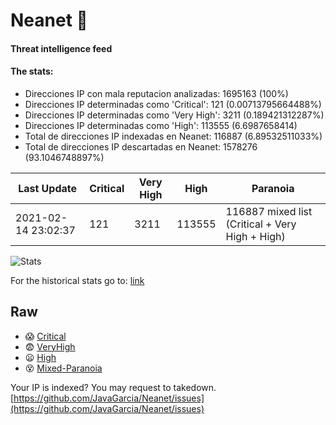 # Neanet :hocho:
#### Threat intelligence feed
#### The stats:

- Direcciones IP con mala reputacion analizadas: 1695163 (100%)
- Direcciones IP determinadas como 'Critical':  121 (0.00713795664488%)
- Direcciones IP determinadas como 'Very High':  3211 (0.189421312287%)
- Direcciones IP determinadas como 'High':  113555 (6.6987658414)
- Total de direcciones IP indexadas en Neanet:  116887 (6.89532511033%)
- Total de direcciones IP descartadas en Neanet:  1578276 (93.1046748897%)

| Last Update | Critical | Very High | High | Paranoia |
| --- | --- | --- | --- | --- |
| 2021-02-14 23:02:37 | 121 | 3211 | 113555 | 116887 mixed list (Critical + Very High + High)|

![Stats](https://docs.google.com/spreadsheets/d/e/2PACX-1vSnaNMIXVabIpDJjufMlzH7poXnshF3mgd8Is1g9ytUEzVsP5my4Trn8f-xkoLLQ38xpL3HtmUexLo6/pubchart?oid=501124687&format=image)

For the historical stats go to: [link](/stats.csv)
## Raw
- :scream: [Critical](https://raw.githubusercontent.com/JavaGarcia/Neanet/master/blacklists/neanet_critical.txt)
- :fearful: [VeryHigh](https://raw.githubusercontent.com/JavaGarcia/Neanet/master/blacklists/neanet_veryHigh.txtt)
- :frowning: [High](https://raw.githubusercontent.com/JavaGarcia/Neanet/master/blacklists/neanet_high.txt)
- :dizzy_face: [Mixed-Paranoia](https://raw.githubusercontent.com/JavaGarcia/Neanet/master/blacklists/neanet_all.txt)


Your IP is indexed? You may request to takedown. [https://github.com/JavaGarcia/Neanet/issues](https://github.com/JavaGarcia/Neanet/issues)










































































































































































































































































































































































































































































































































































































































































































































































































































































































































































































































































































































































































































































































































































































































































































































































































































































































































































































































































































































































































































































































































































































































































































































































































































































































































































































































































































































































































































































































































































































































































































































































































































































































































































































































































































































































































































































































































































































































































































































































































































































































































































































































































































































































